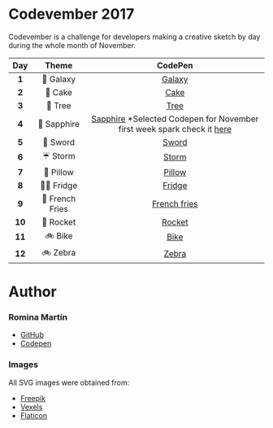 # Codevember 2017

Codevember is a challenge for developers making a creative sketch by day during the whole month of November. 

| Day   | Theme | CodePen |
|:-----:|:-----:|:-------:|
| **1** | :rocket: Galaxy | [Galaxy](https://codepen.io/RominaMartin/full/YEyaoY/) |
| **2** | :cake: Cake | [Cake](https://codepen.io/RominaMartin/full/xPZRKW/) |
| **3** | :deciduous_tree: Tree| [Tree](https://codepen.io/RominaMartin/full/NwNRrE/) |
| **4** | :gem: Sapphire | [Sapphire](https://codepen.io/RominaMartin/full/wPGEQN/) *Selected Codepen for November first week spark check it [here](https://codepen.io/spark/49)|
| **5** | :hocho: Sword | [Sword](https://codepen.io/RominaMartin/full/PONMgy/) |
| **6** | :umbrella: Storm | [Storm](https://codepen.io/RominaMartin/full/JOKgVb/) |
| **7** | :sheep: Pillow | [Pillow](https://codepen.io/RominaMartin/full/wPzVMd/) |
| **8** | :male_detective: Fridge | [Fridge](https://codepen.io/RominaMartin/full/GOrKwG/) |
| **9** | :fries: French Fries | [French fries](https://codepen.io/RominaMartin/full/NwdoQo/) |
| **10** | :rocket: Rocket | [Rocket](https://codepen.io/RominaMartin/full/mqWjzQ/) |
| **11** | :bike: Bike | [Bike](https://codepen.io/RominaMartin/full/eevqxr/) |
| **12** | :bike: Zebra | [Zebra](https://codepen.io/RominaMartin/full/LOyWoa/) |


# Author
### Romina Martín
- [GitHub](https://github.com/rominamartin)
- [Codepen](https://codepen.io/rominamartin)

### Images

All SVG images were obtained from: 
- [Freepik](https://www.freepik.es/fotos-vectores-gratis/fondo)
- [Vexels](https://www.vexels.com)
- [Flaticon](https://www.flaticon.com/)